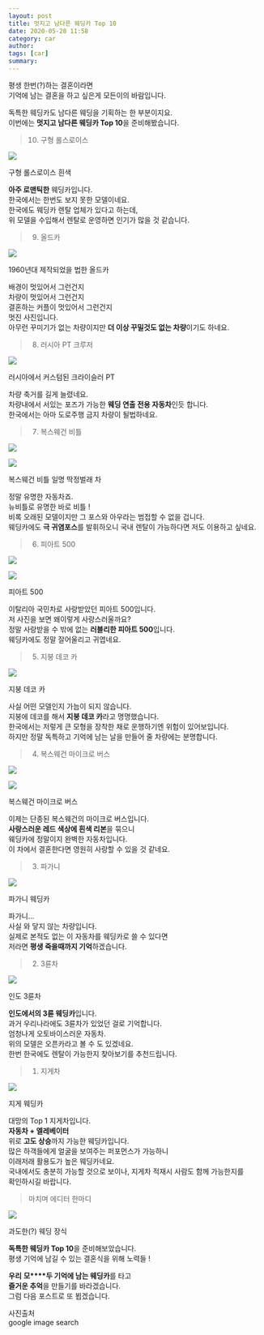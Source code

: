 ```yaml
---
layout: post
title: 멋지고 남다른 웨딩카 Top 10
date: 2020-05-28 11:58
category: car
author: 
tags: [car]
summary: 
---
```



평생 한번(?)하는 결혼이라면  
기억에 남는 결혼을 하고 싶은게 모든이의 바람입니다.  
  
독특한 웨딩카도 남다른 웨딩을 기획하는 한 부분이지요.  
이번에는 **멋지고 남다른 웨딩카 Top 10**을 준비해봤습니다.

> 10. 구형 롤스로이스

[![](https://post-phinf.pstatic.net/MjAxNzA1MTBfMTI3/MDAxNDk0NDIxNzUzODIy.ToWUzOaM6feVH-aKlqDXfUb0V9TDhvULrf60H_RsYpog.NyQBC2m461RMOrNaPlhU0zpEGOs49Gdq7y6RWGI5q0Ug.JPEG/Rolls-Royce.jpg?type=w1200)](https://post.naver.com/viewer/postView.nhn?volumeNo=7598779&memberNo=31032940#)

구형 롤스로이스 흰색

**아주 로맨틱한** 웨딩카입니다.  
한국에서는 한번도 보지 못한 모델이네요.  
한국에도 웨딩카 렌탈 업체가 있다고 하는데,  
위 모델을 수입해서 렌탈로 운영하면 인기가 많을 것 같습니다.

> 9. 올드카

[![](https://post-phinf.pstatic.net/MjAxNzA1MTBfOTMg/MDAxNDk0NDIxODYxODg2.ib4nynbK7_SyynRluUoiL6t-_e_8ekzfPh94ZUr8oEgg.meQbAh5gvCrlw2xnftYttjf5cFbtrOi3zr09l-F0SCsg.JPEG/%EC%98%AC%EB%93%9C%EC%B9%B4.jpg?type=w1200)](https://post.naver.com/viewer/postView.nhn?volumeNo=7598779&memberNo=31032940#)

1960년대 제작되었을 법한 올드카

배경이 멋있어서 그런건지  
차량이 멋있어서 그런건지  
결혼하는 커플이 멋있어서 그런건지  
멋진 사진입니다.  
아무런 꾸미기가 없는 차량이지만 **더 이상 꾸밀것도 없는 차량**이기도 하네요.

> 8. 러시아 PT 크루저

[![](https://post-phinf.pstatic.net/MjAxNzA1MTBfMzMg/MDAxNDk0NDIyMTY5MDI4.xvu152clW9f4yWh3gECaJ8nBxm5zQJ_FeUDlR47gDCAg.wLC0CxTGRWQ9ITN7S4fQCWOeL2uTV9hjbRfs-47_WiQg.JPEG/%EB%9F%AC%EC%8B%9C%EC%95%84_%EC%9B%A8%EB%94%A9%EC%B9%B4.jpg?type=w1200)](https://post.naver.com/viewer/postView.nhn?volumeNo=7598779&memberNo=31032940#)

러시아에서 커스텀된 크라이슬러 PT

차량 축거를 길게 늘렸네요.  
차량내에서 서있는 포즈가 가능한 **웨딩 연출 전용 자동차**인듯 합니다.  
한국에서는 아마 도로주행 금지 차량이 될법하네요.

> 7. 복스웨건 비틀

[![](https://post-phinf.pstatic.net/MjAxNzA1MTBfMjk5/MDAxNDk0NDIyMzE4ODkw.zfYWhbeKZaiP9dfcLTgVp5VCpQjqYQRakR8HqMqFCP0g.Cwwadr5yqc8ruE0C77GQ_vzvtfxsqpaDpM0vIfgzOLwg.JPEG/%EB%B3%B5%EC%8A%A4%EC%9B%A8%EA%B1%B4.jpg?type=w1200)](https://post.naver.com/viewer/postView.nhn?volumeNo=7598779&memberNo=31032940#)

[![](https://post-phinf.pstatic.net/MjAxNzA1MTBfNDQg/MDAxNDk0NDIyMzEwMTg3.N_aN-uJjVuv6zrIMiAb-PALa1OrsTzRwkI_zB4xNZaAg.5HN5SQ52uI7RVvkZnwnH0V-CQpFd9-vAuCq3Wd_1kwUg.JPEG/11.jpg?type=w1200)](https://post.naver.com/viewer/postView.nhn?volumeNo=7598779&memberNo=31032940#)

복스웨건 비틀 일명 딱정벌래 차

정말 유명한 자동차죠.  
뉴비틀로 유명한 바로 비틀 !  
비록 오래된 모델이지만 그 포스와 아우라는 범접할 수 없을 겁니다.  
웨딩카에도 **극 귀염포스**를 발휘하오니 국내 렌탈이 가능하다면 저도 이용하고 싶네요.  

> 6. 피아트 500

[![](https://post-phinf.pstatic.net/MjAxNzA1MTBfNTEg/MDAxNDk0NDIyMzgyMjg0.L4tVBebloMaFiwofAW1xc_qv23bkKjzcr0nI7hjvtTog.Bz8w92a8PV7NYvQU4PjWAhd-27kQxwl91TH9ts6cZvsg.JPEG/%ED%94%BC%EC%95%84%ED%8A%B8.jpg?type=w1200)](https://post.naver.com/viewer/postView.nhn?volumeNo=7598779&memberNo=31032940#)

[![](https://post-phinf.pstatic.net/MjAxNzA1MTBfOTEg/MDAxNDk0NDIyNDAxNjcx.VlxdFoAi7h5RqBKefi4DaZkzd_S99ObadmVMYWn1x-Mg.iPEwql1hx07XJ5YDohRMKoeEd1DUaSm9ZUUN9ihlWeog.JPEG/%ED%94%BC%EC%95%84%ED%8A%B82.jpg?type=w1200)](https://post.naver.com/viewer/postView.nhn?volumeNo=7598779&memberNo=31032940#)

피아트 500

이탈리아 국민차로 사랑받았던 피아트 500입니다.  
저 사진을 보면 왜이렇게 사랑스러울까요?  
정말 사랑받을 수 밖에 없는 **러블리한 피아트 500**입니다.  
웨딩카에도 정말 잘어울리고 귀엽네요.

> 5. 지붕 데코 카

[![](https://post-phinf.pstatic.net/MjAxNzA1MTBfMjcz/MDAxNDk0NDIyNDcxMjg2.eSKOeUMRVn7GrRPDZn-rX8t2ngPFuFsyrnfvKkBypc8g.dAOT1leMS0EpH2qJiWfPJ0wl_QcgrIFD9QAOaSxqhB4g.JPEG/%EC%8B%A0%EB%9E%91%EC%8B%A0%EB%B6%80.jpg?type=w1200)](https://post.naver.com/viewer/postView.nhn?volumeNo=7598779&memberNo=31032940#)

지붕 데코 카

사실 어떤 모델인지 가늠이 되지 않습니다.  
지붕에 데코를 해서 **지붕 데코 카**라고 명명했습니다.  
한국에서는 저렇게 큰 모형을 장착한 채로 운행하기엔 위험이 있어보입니다.  
하지만 정말 독특하고 기억에 남는 날을 만들어 줄 차량에는 분명합니다.

> 4. 복스웨건 마이크로 버스

[![](https://post-phinf.pstatic.net/MjAxNzA1MTBfMjkx/MDAxNDk0NDIyNTUxMjYz.GjMUeZvgcvmRjTL87GpLtTo4m8B6VL3fPlRUxDkqNvQg.yoO6roEFU-k10Tqf5QekCg8OWzs3Efc0izbKL8U247Yg.JPEG/vw.jpg?type=w1200)](https://post.naver.com/viewer/postView.nhn?volumeNo=7598779&memberNo=31032940#)

[![](https://post-phinf.pstatic.net/MjAxNzA1MTBfMjg2/MDAxNDk0NDIyNTYwNDY0.ri4-in0_Nzn5W8h6HNbM8htO_CR6xY32sRaTa2my5y4g.92M7bGxBXlfirrt8P66xLG5mEUGfYiJrLdOatEu4PK0g.JPEG/vw2.JPG?type=w1200)](https://post.naver.com/viewer/postView.nhn?volumeNo=7598779&memberNo=31032940#)

복스웨건 마이크로 버스

이제는 단종된 복스웨건의 마이크로 버스입니다.  
**사랑스러운 레드 색상에 흰색 리본**을 묶으니  
웨딩카에 정말이지 완벽한 자동차입니다.  
이 차에서 결혼한다면 영원히 사랑할 수 있을 것 같네요.

> 3. 파가니

[![](https://post-phinf.pstatic.net/MjAxNzA1MTBfOTQg/MDAxNDk0NDIyNjExNzQ2.aK9ceIsNdT6jHK1HEhNJyFgnnQAG2pA131gdhMDdB54g.duRjhcxkhOx6HBPVgf4VdvFwUOlxGh_ytf1wKRIq--0g.JPEG/%ED%8C%8C%EA%B0%80%EB%8B%88.jpg?type=w1200)](https://post.naver.com/viewer/postView.nhn?volumeNo=7598779&memberNo=31032940#)

파가니 웨딩카

파가니...  
사실 와 닿지 않는 차량입니다.  
실제로 본적도 없는 이 자동차를 웨딩카로 쓸 수 있다면  
저라면 **평생 죽을때까지 기억**하겠습니다.

> 2. 3륜차

[![](https://post-phinf.pstatic.net/MjAxNzA1MTBfMTgy/MDAxNDk0NDIyNjUzMTUz.KxVMhuRSjZ_8PFZELwF9I7140KsIfOzWfK74egbtTzYg.E0uNVk0jtpPhSC1qKQL7B7Y8zq5sfx2QlXAN1cNsHxIg.JPEG/%EC%9D%B8%EB%8F%84%EC%9B%A8%EB%94%A9.jpg?type=w1200)](https://post.naver.com/viewer/postView.nhn?volumeNo=7598779&memberNo=31032940#)

인도 3륜차

**인도에서의 3륜 웨딩카**입니다.  
과거 우리나라에도 3륜차가 있었던 걸로 기억합니다.  
엄청나게 오토바이스러운 자동차.  
위의 모델은 오픈카라고 볼 수 도 있겠네요.  
한번 한국에도 렌탈이 가능한지 찾아보기를 추천드립니다.

> 1. 지게차

[![](https://post-phinf.pstatic.net/MjAxNzA1MTBfMzgg/MDAxNDk0NDIyNzAxMjc2.t2bquSUXrJks3McffU2oLlrczFs9oZO9gA9-0cyNAWwg.t4AA-iJR8Tnj9Kip_TOalNO3UhKH2Aheh6yX5tE6tb0g.JPEG/%EC%A7%80%EA%B2%8C%EC%B0%A8.jpeg?type=w1200)](https://post.naver.com/viewer/postView.nhn?volumeNo=7598779&memberNo=31032940#)

지게 웨딩카

대망의 Top 1 지게차입니다.  
**자동차 + 엘레베이터**  
위로 **고도 상승**까지 가능한 웨딩카입니다.  
많은 하객들에게 얼굴을 보여주는 퍼포먼스가 가능하니  
이래저래 활용도가 높은 웨딩카네요.  
국내에서도 충분히 가능할 것으로 보이나, 지게차 적재시 사람도 함께 가능한지를  
확인하시길 바랍니다.  

> 마치며 에디터 한마디

[![](https://post-phinf.pstatic.net/MjAxNzA1MTBfMTUy/MDAxNDk0NDIyNzY2Mzg5.iGDlCGvvjzbdHLvkHCVgJtzHt19XiWubX0lFWYZEuZUg.cINOgrNeXeajPMxy9-BVgqOmN1uzTNrlk2QMGO2cPg8g.JPEG/audi-A6_.jpg?type=w1200)](https://post.naver.com/viewer/postView.nhn?volumeNo=7598779&memberNo=31032940#)

과도한(?) 웨딩 장식

**독특한 웨딩카 Top 10**을 준비해보았습니다.  
평생 기억에 남길 수 있는 결혼식을 위해 노력들 !  
  
**우리** **모****두 기억에 남는 웨딩카**를 타고  
**즐거운 추억**을 만들기를 바라겠습니다.  
그럼 다음 포스트로 또 뵙겠습니다.

사진출처  
google image search